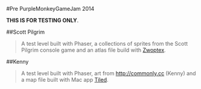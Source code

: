 #Pre PurpleMonkeyGameJam 2014

**THIS IS FOR TESTING ONLY**.

##Scott Pilgrim

> A test level built with Phaser, a collections of sprites from the Scott Pilgrim console game and an atlas file build with [Zwoptex](http://www.zwopple.com/zwoptex/).

##Kenny

> A test level built with Phaser, art from <http://commonly.cc> (Kenny) and a map file built with Mac app [Tiled](http://www.mapeditor.org/).